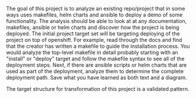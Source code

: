 The goal of this project is to analyze an existing repo/project that in some ways uses makefiles, helm charts and ansible to deploy a demo of some functionality.
The analysis should be able to look at at any documentation, makefiles, ansible or helm charts and discover how the project is being deployed.  The initial
project target set will be targeting deploying of the project on top of openshift.  For example, read through the docs and find that the creator has written a
makefile to guide the installation process.  You would analyze the top-level makefile in detail probably starting with an "install" or "deploy" target and follow
the makefile syntax to see all of the deployment steps.  Next, if there are ansible scripts or helm charts that are used as part of the deployment, analyze them
to determine the complete deployment path.  Save what you have learned as both text and a diagram.

The target structure for transformation of this project is a validated pattern.